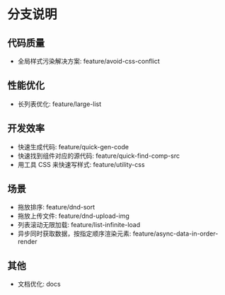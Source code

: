 # 分支说明
## 代码质量
* 全局样式污染解决方案: feature/avoid-css-conflict

## 性能优化
* 长列表优化: feature/large-list

## 开发效率
* 快速生成代码: feature/quick-gen-code
* 快速找到组件对应的源代码: feature/quick-find-comp-src
* 用工具 CSS 来快速写样式: feature/utility-css

## 场景
* 拖放排序: feature/dnd-sort
* 拖放上传文件: feature/dnd-upload-img
* 列表滚动无限加载: feature/list-infinite-load
* 异步同时获取数据，按指定顺序渲染元素: feature/async-data-in-order-render

## 其他
* 文档优化: docs